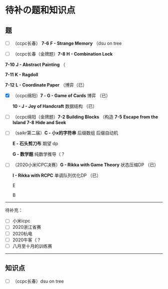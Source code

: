# 待补の题和知识点

## 题

- [ ]  （ccpc长春） **7-6** **F - Strange Memory** （dsu on tree

- [ ]  （ccpc长春（金牌题）**7-8** **H - Combination Lock**

  **7-10** **J - Abstract Painting** （

  **7-11** **K - Ragdoll**

  **7-12** **L - Coordinate Paper** （博弈（已）

- [x] （ccpc绵阳）**7 - G - Game of Cards** 博弈 （已）

  **10 - J - Joy of Handcraft** 数据结构 （已）

- [ ] （ccpc绵阳（金牌题）**7-2** **Building Blocks** （构造
  **7-5** **Escape from the Island**
  **7-8** **Hide and Seek**
  
- [ ] （saikr第二届）**C - 小x的字符串** 后缀数组 后缀自动机
  
  **E - 石头剪刀布** 期望 dp
  
  **G - 数学题** 纯数学推导（？
  
- [ ] （2020小米ICPC决赛）**G - Rikka with Game Theory** 状态压缩DP （已）

  **I - Rikka with RCPC** 单调队列优化DP （已）

  E

  B



---

待补充：

- [ ] 小米icpc
- [ ] 2020浙江省赛
- [ ] 2020杭电
- [ ] 2020牛客（？
- [ ] 八月至十月的训练赛

----

## 知识点

- [ ] （ccpc长春）dsu on tree

  
